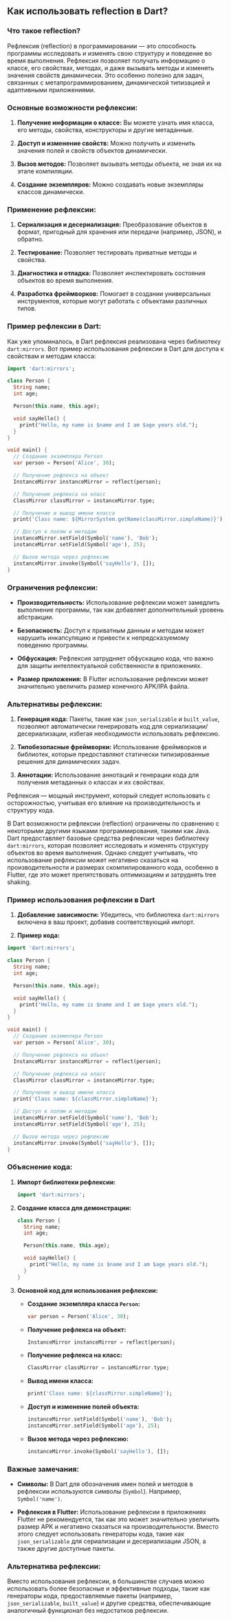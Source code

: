 ## Как использовать reflection в Dart?

### Что такое reflection?
Рефлексия (reflection) в программировании — это способность программы исследовать и изменять свою структуру и поведение во время выполнения. Рефлексия позволяет получать информацию о классе, его свойствах, методах, и даже вызывать методы и изменять значения свойств динамически. Это особенно полезно для задач, связанных с метапрограммированием, динамической типизацией и адаптивными приложениями.

### Основные возможности рефлексии:

1. **Получение информации о классе:**
   Вы можете узнать имя класса, его методы, свойства, конструкторы и другие метаданные.

2. **Доступ и изменение свойств:**
   Можно получить и изменить значения полей и свойств объектов динамически.

3. **Вызов методов:**
   Позволяет вызывать методы объекта, не зная их на этапе компиляции.

4. **Создание экземпляров:**
   Можно создавать новые экземпляры классов динамически.

### Применение рефлексии:

1. **Сериализация и десериализация:**
   Преобразование объектов в формат, пригодный для хранения или передачи (например, JSON), и обратно.

2. **Тестирование:**
   Позволяет тестировать приватные методы и свойства.

3. **Диагностика и отладка:**
   Позволяет инспектировать состояния объектов во время выполнения.

4. **Разработка фреймворков:**
   Помогает в создании универсальных инструментов, которые могут работать с объектами различных типов.

### Пример рефлексии в Dart:

Как уже упоминалось, в Dart рефлексия реализована через библиотеку `dart:mirrors`. Вот пример использования рефлексии в Dart для доступа к свойствам и методам класса:

```dart
import 'dart:mirrors';

class Person {
  String name;
  int age;

  Person(this.name, this.age);

  void sayHello() {
    print("Hello, my name is $name and I am $age years old.");
  }
}

void main() {
  // Создание экземпляра Person
  var person = Person('Alice', 30);

  // Получение рефлекса на объект
  InstanceMirror instanceMirror = reflect(person);

  // Получение рефлекса на класс
  ClassMirror classMirror = instanceMirror.type;

  // Получение и вывод имени класса
  print('Class name: ${MirrorSystem.getName(classMirror.simpleName)}');

  // Доступ к полям и методам
  instanceMirror.setField(Symbol('name'), 'Bob');
  instanceMirror.setField(Symbol('age'), 25);

  // Вызов метода через рефлексию
  instanceMirror.invoke(Symbol('sayHello'), []);
}
```

### Ограничения рефлексии:

- **Производительность:**
  Использование рефлексии может замедлить выполнение программы, так как добавляет дополнительный уровень абстракции.

- **Безопасность:**
  Доступ к приватным данным и методам может нарушить инкапсуляцию и привести к непредсказуемому поведению программы.

- **Обфускация:**
  Рефлексия затрудняет обфускацию кода, что важно для защиты интеллектуальной собственности в приложениях.

- **Размер приложения:**
  В Flutter использование рефлексии может значительно увеличить размер конечного APK/IPA файла.

### Альтернативы рефлексии:

1. **Генерация кода:**
   Пакеты, такие как `json_serializable` и `built_value`, позволяют автоматически генерировать код для сериализации/десериализации, избегая необходимости использовать рефлексию.

2. **Типобезопасные фреймворки:**
   Использование фреймворков и библиотек, которые предоставляют статически типизированные решения для динамических задач.

3. **Аннотации:**
   Использование аннотаций и генерации кода для получения метаданных о классах и их свойствах.

Рефлексия — мощный инструмент, который следует использовать с осторожностью, учитывая его влияние на производительность и структуру кода.

В Dart возможности рефлексии (reflection) ограничены по сравнению с некоторыми другими языками программирования, такими как Java. Dart предоставляет базовые средства рефлексии через библиотеку `dart:mirrors`, которая позволяет исследовать и изменять структуру объектов во время выполнения. Однако следует учитывать, что использование рефлексии может негативно сказаться на производительности и размерах скомпилированного кода, особенно в Flutter, где это может препятствовать оптимизациям и затруднять tree shaking.

### Пример использования рефлексии в Dart

1. **Добавление зависимости:**
   Убедитесь, что библиотека `dart:mirrors` включена в ваш проект, добавив соответствующий импорт.

2. **Пример кода:**

```dart
import 'dart:mirrors';

class Person {
  String name;
  int age;

  Person(this.name, this.age);

  void sayHello() {
    print("Hello, my name is $name and I am $age years old.");
  }
}

void main() {
  // Создание экземпляра Person
  var person = Person('Alice', 30);

  // Получение рефлекса на объект
  InstanceMirror instanceMirror = reflect(person);

  // Получение рефлекса на класс
  ClassMirror classMirror = instanceMirror.type;

  // Получение и вывод имени класса
  print('Class name: ${classMirror.simpleName}');

  // Доступ к полям и методам
  instanceMirror.setField(Symbol('name'), 'Bob');
  instanceMirror.setField(Symbol('age'), 25);

  // Вызов метода через рефлексию
  instanceMirror.invoke(Symbol('sayHello'), []);
}
```

### Объяснение кода:

1. **Импорт библиотеки рефлексии:**
   ```dart
   import 'dart:mirrors';
   ```

2. **Создание класса для демонстрации:**
   ```dart
   class Person {
     String name;
     int age;

     Person(this.name, this.age);

     void sayHello() {
       print("Hello, my name is $name and I am $age years old.");
     }
   }
   ```

3. **Основной код для использования рефлексии:**
   - **Создание экземпляра класса `Person`:**
     ```dart
     var person = Person('Alice', 30);
     ```

   - **Получение рефлекса на объект:**
     ```dart
     InstanceMirror instanceMirror = reflect(person);
     ```

   - **Получение рефлекса на класс:**
     ```dart
     ClassMirror classMirror = instanceMirror.type;
     ```

   - **Вывод имени класса:**
     ```dart
     print('Class name: ${classMirror.simpleName}');
     ```

   - **Доступ и изменение полей объекта:**
     ```dart
     instanceMirror.setField(Symbol('name'), 'Bob');
     instanceMirror.setField(Symbol('age'), 25);
     ```

   - **Вызов метода через рефлексию:**
     ```dart
     instanceMirror.invoke(Symbol('sayHello'), []);
     ```

### Важные замечания:
- **Символы:**
  В Dart для обозначения имен полей и методов в рефлексии используются символы (`Symbol`). Например, `Symbol('name')`.

- **Рефлексия в Flutter:**
  Использование рефлексии в приложениях Flutter не рекомендуется, так как это может значительно увеличить размер APK и негативно сказаться на производительности. Вместо этого следует использовать генераторы кода, такие как `json_serializable` для сериализации и десериализации JSON, а также другие доступные пакеты.

### Альтернатива рефлексии:
Вместо использования рефлексии, в большинстве случаев можно использовать более безопасные и эффективные подходы, такие как генераторы кода, предоставляемые пакеты (например, `json_serializable`, `built_value`) и другие средства, обеспечивающие аналогичный функционал без недостатков рефлексии.